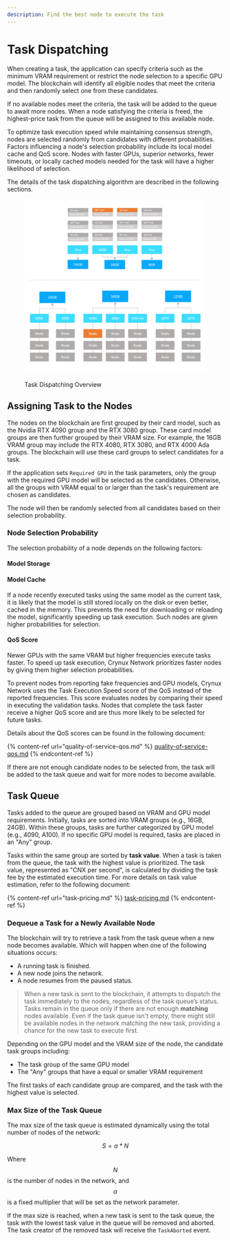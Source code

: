 ```yaml
---
description: Find the best node to execute the task
---
```


# Task Dispatching

When creating a task, the application can specify criteria such as the minimum VRAM requirement or restrict the node selection to a specific GPU model. The blockchain will identify all eligible nodes that meet the criteria and then randomly select one from these candidates.

If no available nodes meet the criteria, the task will be added to the queue to await more nodes. When a node satisfying the criteria is freed, the highest-price task from the queue will be assigned to this available node.

To optimize task execution speed while maintaining consensus strength, nodes are selected randomly from candidates with different probabilities. Factors influencing a node's selection probability include its local model cache and QoS score. Nodes with faster GPUs, superior networks, fewer timeouts, or locally cached models needed for the task will have a higher likelihood of selection.

The details of the task dispatching algorithm are described in the following sections.

<figure><img src="../.gitbook/assets/fd705dac6f56dab6fcc30062a56561d.png" alt=""><figcaption><p>Task Dispatching Overview</p></figcaption></figure>

## Assigning Task to the Nodes

The nodes on the blockchain are first grouped by their card model, such as the Nvidia RTX 4090 group and the RTX 3080 group. These card model groups are then further grouped by their VRAM size. For example, the 16GB VRAM group may include the RTX 4080, RTX 3080, and RTX 4000 Ada groups. The blockchain will use these card groups to select candidates for a task.

If the application sets `Required GPU` in the task parameters, only the group with the required GPU model will be selected as the candidates. Otherwise, all the groups with VRAM equal to or larger than the task's requirement are chosen as candidates.

The node will then be randomly selected from all candidates based on their selection probability.

### Node Selection Probability

The selection probability of a node depends on the following factors:

#### Model Storage

#### Model Cache

If a node recently executed tasks using the same model as the current task, it is likely that the model is still stored locally on the disk or even better, cached in the memory. This prevents the need for downloading or reloading the model, significantly speeding up task execution. Such nodes are given higher probabilities for selection.

#### QoS Score

Newer GPUs with the same VRAM but higher frequencies execute tasks faster. To speed up task execution, Crynux Network prioritizes faster nodes by giving them higher selection probabilities.

To prevent nodes from reporting fake frequencies and GPU models, Crynux Network uses the Task Execution Speed score of the QoS instead of the reported frequencies. This score evaluates nodes by comparing their speed in executing the validation tasks. Nodes that complete the task faster receive a higher QoS score and are thus more likely to be selected for future tasks.

Details about the QoS scores can be found in the following document:

{% content-ref url="quality-of-service-qos.md" %}
[quality-of-service-qos.md](quality-of-service-qos.md)
{% endcontent-ref %}

If there are not enough candidate nodes to be selected from, the task will be added to the task queue and wait for more nodes to become available.

## Task Queue

Tasks added to the queue are grouped based on VRAM and GPU model requirements. Initially, tasks are sorted into VRAM groups (e.g., 16GB, 24GB). Within these groups, tasks are further categorized by GPU model (e.g., 4090, A100). If no specific GPU model is required, tasks are placed in an "Any" group.

Tasks within the same group are sorted by **task value**. When a task is taken from the queue, the task with the highest value is prioritized. The task value, represented as "CNX per second", is calculated by dividing the task fee by the estimated execution time. For more details on task value estimation, refer to the following document:

{% content-ref url="task-pricing.md" %}
[task-pricing.md](task-pricing.md)
{% endcontent-ref %}

### Dequeue a Task for a Newly Available Node

The blockchain will try to retrieve a task from the task queue when a new node becomes available. Which will happen when one of the following situations occurs:

* A running task is finished.
* A new node joins the network.
* A node resumes from the paused status.

> When a new task is sent to the blockchain, it attempts to dispatch the task immediately to the nodes, regardless of the task queue’s status. Tasks remain in the queue only if there are not enough **matching** nodes available. Even if the task queue isn't empty, there might still be available nodes in the network matching the new task, providing a chance for the new task to execute first.

Depending on the GPU model and the VRAM size of the node, the candidate task groups including:

* The task group of the same GPU model
* The "Any" groups that have a equal or smaller VRAM requirement

The first tasks of each candidate group are compared, and the task with the highest value is selected.

### Max Size of the Task Queue

The max size of the task queue is estimated dynamically using the total number of nodes of the network:

$$
S = \alpha * N
$$

Where $$N$$ is the number of nodes in the network, and $$\alpha$$ is a fixed multiplier that will be set as the network parameter.

If the max size is reached, when a new task is sent to the task queue, the task with the lowest task value in the queue will be removed and aborted. The task creator of the removed task will receive the `TaskAborted` event.

